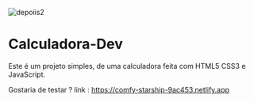 ![depoiis2](https://user-images.githubusercontent.com/101002847/175525072-ed415761-c3f1-44eb-81cc-c0868b47869b.png)
# Calculadora-Dev
Este é um projeto simples, de uma calculadora feita com HTML5 CSS3 e JavaScript.

Gostaria de testar ?
link : https://comfy-starship-9ac453.netlify.app

